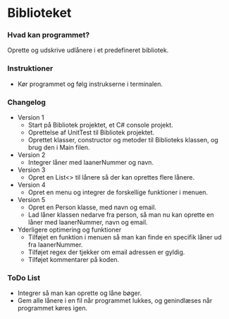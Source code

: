 # Biblioteket
### Hvad kan programmet?
Oprette og udskrive udlånere i et predefineret bibliotek.
### Instruktioner
  * Kør programmet og følg instrukserne i terminalen.
### Changelog
* Version 1
  * Start på Bibliotek projektet, et C# console projekt.
  * Oprettelse af UnitTest til Bibliotek projektet.
  * Oprettet klasser, constructor og metoder til Biblioteks klassen, og brug den i Main filen.
* Version 2
  * Integrer låner med laanerNummer og navn.
* Version 3
  * Opret en List<> til lånere så der kan oprettes flere lånere.
* Version 4
  * Opret en menu og integrer de forskellige funktioner i menuen.
* Version 5
  * Opret en Person klasse, med navn og email.
  * Lad låner klassen nedarve fra person, så man nu kan oprette en låner med laanerNummer, navn og email.
* Yderligere optimering og funktioner
  * Tilføjet en funktion i menuen så man kan finde en specifik låner ud fra laanerNummer.
  * Tilføjet regex der tjekker om email adressen er gyldig.
  * Tilføjet kommentarer på koden.
### ToDo List
  * Integrer så man kan oprette og låne bøger.
  * Gem alle lånere i en fil når programmet lukkes, og genindlæses når programmet køres igen.
